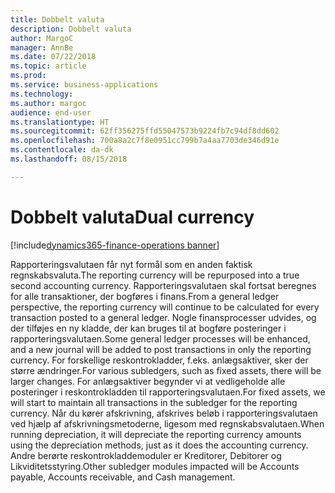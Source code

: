 ```yaml
---
title: Dobbelt valuta
description: Dobbelt valuta
author: MargoC
manager: AnnBe
ms.date: 07/22/2018
ms.topic: article
ms.prod: 
ms.service: business-applications
ms.technology: 
ms.author: margoc
audience: end-user
ms.translationtype: HT
ms.sourcegitcommit: 62ff356275ffd55047573b9224fb7c94df8dd602
ms.openlocfilehash: 700a8a2c7f8e0951cc799b7a4aa7703de346d91e
ms.contentlocale: da-dk
ms.lasthandoff: 08/15/2018

---
```

#  <a name="dual-currency"></a><span data-ttu-id="24cc4-103">Dobbelt valuta</span><span class="sxs-lookup"><span data-stu-id="24cc4-103">Dual currency</span></span>

[!include[dynamics365-finance-operations banner](../includes/dynamics365-finance-operations.md)]



<span data-ttu-id="24cc4-104">Rapporteringsvalutaen får nyt formål som en anden faktisk regnskabsvaluta.</span><span class="sxs-lookup"><span data-stu-id="24cc4-104">The reporting currency will be repurposed into a true second accounting currency.</span></span> <span data-ttu-id="24cc4-105">Rapporteringsvalutaen skal fortsat beregnes for alle transaktioner, der bogføres i finans.</span><span class="sxs-lookup"><span data-stu-id="24cc4-105">From a general ledger perspective, the reporting currency will continue to be calculated for every transaction posted to a general ledger.</span></span>  <span data-ttu-id="24cc4-106">Nogle finansprocesser udvides, og der tilføjes en ny kladde, der kan bruges til at bogføre posteringer i rapporteringsvalutaen.</span><span class="sxs-lookup"><span data-stu-id="24cc4-106">Some general ledger processes will be enhanced, and a new journal will be added to post transactions in only the reporting currency.</span></span> <span data-ttu-id="24cc4-107">For forskellige reskontrokladder, f.eks. anlægsaktiver, sker der større ændringer.</span><span class="sxs-lookup"><span data-stu-id="24cc4-107">For various subledgers, such as fixed assets, there will be larger changes.</span></span> <span data-ttu-id="24cc4-108">For anlægsaktiver begynder vi at vedligeholde alle posteringer i reskontrokladden til rapporteringsvalutaen.</span><span class="sxs-lookup"><span data-stu-id="24cc4-108">For fixed assets, we will start to maintain all transactions in the subledger for the reporting currency.</span></span> <span data-ttu-id="24cc4-109">Når du kører afskrivning, afskrives beløb i rapporteringsvalutaen ved hjælp af afskrivningsmetoderne, ligesom med regnskabsvalutaen.</span><span class="sxs-lookup"><span data-stu-id="24cc4-109">When running depreciation, it will depreciate the reporting currency amounts using the depreciation methods, just as it does the accounting currency.</span></span> <span data-ttu-id="24cc4-110">Andre berørte reskontrokladdemoduler er Kreditorer, Debitorer og Likviditetsstyring.</span><span class="sxs-lookup"><span data-stu-id="24cc4-110">Other subledger modules impacted will be Accounts payable, Accounts receivable, and Cash management.</span></span>

